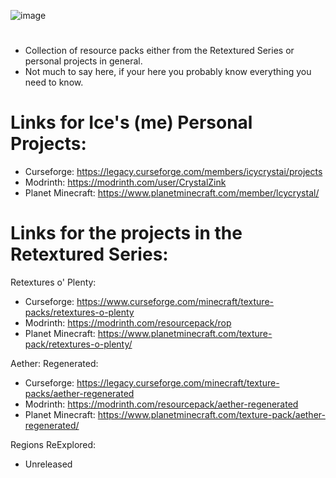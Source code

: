 ![image](https://github.com/CrystalZink/Resource-Packs/assets/109879348/731abaf4-1d25-4596-8118-60a11c375ebc)
#
- Collection of resource packs either from the Retextured Series or personal projects in general.
- Not much to say here, if your here you probably know everything you need to know.

# Links for Ice's (me) Personal Projects:
- Curseforge: https://legacy.curseforge.com/members/icycrystai/projects
- Modrinth: https://modrinth.com/user/CrystalZink
- Planet Minecraft: https://www.planetminecraft.com/member/lcycrystal/

# Links for the projects in the Retextured Series:
Retextures o' Plenty:
- Curseforge: https://www.curseforge.com/minecraft/texture-packs/retextures-o-plenty
- Modrinth: https://modrinth.com/resourcepack/rop
- Planet Minecraft: https://www.planetminecraft.com/texture-pack/retextures-o-plenty/

Aether: Regenerated:
- Curseforge: https://legacy.curseforge.com/minecraft/texture-packs/aether-regenerated
- Modrinth: https://modrinth.com/resourcepack/aether-regenerated
- Planet Minecraft: https://www.planetminecraft.com/texture-pack/aether-regenerated/

Regions ReExplored:
- Unreleased
